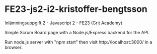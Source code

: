 # FE23-js2-i2-kristoffer-bengtsson

Inlämningsuppgift 2 - Javascript 2 - FE23 (Grit Academy)

Simple Scrum Board page with a Node.js/Express backend for the API. 

Run node.js server with "npm start" then visit http://localhost:3000/ in a browser.
